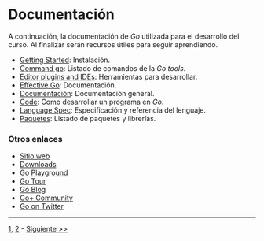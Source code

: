 # Documentación

A continuación, la documentación de *Go* utilizada para el desarrollo del curso. Al finalizar serán recursos útiles para seguir aprendiendo.

* [Getting Started](https://golang.org/doc/install): Instalación.
* [Command go](https://golang.org/cmd/go/): Listado de comandos de la *Go tools*.
* [Editor plugins and IDEs](https://golang.org/doc/editors.html): Herramientas para desarrollar.
* [Effective Go](https://golang.org/doc/effective_go.html): Documentación.
* [Documentación](https://golang.org/doc/): Documentación general.
* [Code](https://golang.org/doc/code.html): Como desarrollar un programa en *Go*.
* [Language Spec](https://golang.org/ref/spec): Especificación y referencia del lenguaje.
* [Paquetes](https://golang.org/pkg/): Listado de paquetes y librerías.

### Otros enlaces
* [Sitio web](https://golang.org/)
* [Downloads](https://golang.org/dl/)
* [Go Playground](https://play.golang.org/)
* [Go Tour](https://tour.golang.org/)
* [Go Blog](https://blog.golang.org/)
* [Go+ Community](https://plus.google.com/communities/114112804251407510571)
* [Go on Twitter](https://twitter.com/golang)
___

[1](./lectura-1.md), [2](./lectura-2.md) - [Siguiente >>](./lectura-3.md)
